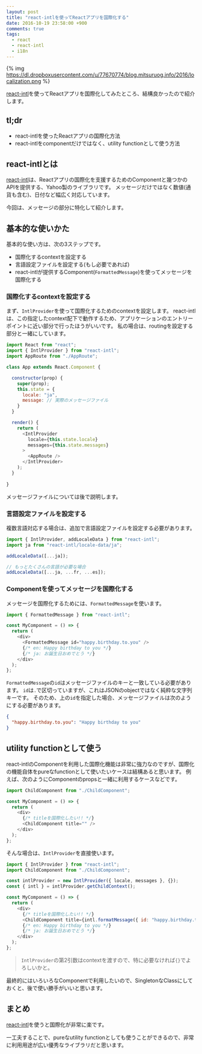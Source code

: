 ```yaml
---
layout: post
title: "react-intlを使ってReactアプリを国際化する"
date: 2016-10-19 23:58:00 +900
comments: true
tags:
  - react
  - react-intl
  - i18n
---
```


{% img https://dl.dropboxusercontent.com/u/77670774/blog.mitsuruog.info/2016/localization.png %}

[react-intl](https://github.com/yahoo/react-intl)を使ってReactアプリを国際化してみたところ、結構良かったので紹介します。

<!-- more -->

## tl;dr

- react-intlを使ったReactアプリの国際化方法
- react-intlをcomponentだけではなく、utility functionとして使う方法

## react-intlとは

[react-intl](https://github.com/yahoo/react-intl)は、Reactアプリの国際化を支援するためのComponentと幾つかのAPIを提供する、Yahoo製のライブラリです。
メッセージだけではなく数値(通貨も含む)、日付など幅広く対応しています。

今回は、メッセージの部分に特化して紹介します。

## 基本的な使いかた

基本的な使い方は、次の3ステップです。

- 国際化するcontextを設定する
- 言語設定ファイルを設定する(もし必要であれば)
- react-intlが提供するComponent(`FormattedMessage`)を使ってメッセージを国際化する

### 国際化するcontextを設定する

まず、`IntlProvider`を使って国際化するためのcontextを設定します。
react-intlは、この指定したcontext配下で動作するため、アプリケーションのエントリーポイントに近い部分で行ったほうがいいです。
私の場合は、routingを設定する部分と一緒にしています。

```js
import React from "react";
import { IntlProvider } from "react-intl";
import AppRoute from "./AppRoute";

class App extends React.Component {

  constructor(prop) {
    super(prop);
    this.state = {
      locale: "ja",
      message: // 実際のメッセージファイル
    }
  }

  render() {
    return (
      <IntlProvider
        locale={this.state.locale}
        messages={this.state.messages}
      >
        <AppRoute />
      </IntlProvider>
    );
  }
  
}
```

メッセージファイルについては後で説明します。

### 言語設定ファイルを設定する

複数言語対応する場合は、追加で言語設定ファイルを設定する必要があります。

```js
import { IntlProvider, addLocaleData } from "react-intl";
import ja from "react-intl/locale-data/ja";

addLocaleData([...ja]);

// もっとたくさんの言語が必要な場合
addLocaleData([...ja, ...fr, ...es]);
```

### Componentを使ってメッセージを国際化する

メッセージを国際化するためには、`FormattedMessage`を使います。

```js
import { FormattedMessage } from "react-intl";

const MyComponent = () => {
  return (
    <div>
      <FormattedMessage id="happy.birthday.to.you" />
      {/* en: Happy birthday to you */}
      {/* ja: お誕生日おめでとう */}
    </div>
  );
};
```

`FormattedMessage`の`id`はメッセージファイルのキーと一致している必要があります。
`id`は`.`で区切っていますが、これはJSONのobjectではなく純粋な文字列キーです。
そのため、上の`id`を指定した場合、メッセージファイルは次のようにする必要があります。

```json
{
  "happy.birthday.to.you": "Happy birthday to you"
}
```

## utility functionとして使う

react-intlのComponentを利用した国際化機能は非常に強力なのですが、国際化の機能自体をpureなfunctionとして使いたいケースは結構あると思います。
例えば、次のようにComponentのpropsと一緒に利用するケースなどです。

```js
import ChildComponent from "./ChildComponent";

const MyComponent = () => {
  return (
    <div>
      {/* titleを国際化したい!! */}
      <ChildComponent title="" />
    </div>
  );
};
```

そんな場合は、`IntlProvider`を直接使います。

```js
import { IntlProvider } from "react-intl";
import ChildComponent from "./ChildComponent";

const intlProvider = new IntlProvider({ locale, messages }, {});
const { intl } = intlProvider.getChildContext();

const MyComponent = () => {
  return (
    <div>
      {/* titleを国際化したい!! */}
      <ChildComponent title={intl.formatMessage({ id: "happy.birthday.to.you" })} />
      {/* en: Happy birthday to you */}
      {/* ja: お誕生日おめでとう */}
    </div>
  );
};
```

> `IntlProvider`の第2引数はcontextを渡すので、特に必要なければ`{}`でよろしいかと。

最終的にはいろいろなComponentで利用したいので、SingletonなClassにしておくと、後で使い勝手がいいと思います。

## まとめ

[react-intl](https://github.com/yahoo/react-intl)を使うと国際化が非常に楽です。

一工夫することで、pureなutility functionとしても使うことができるので、非常に利用用途が広い優秀なライブラリだと思います。